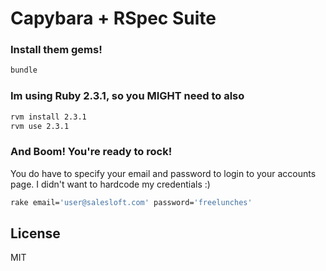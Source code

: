 # Capybara + RSpec Suite

### Install them gems!

```sh
bundle
```

### Im using Ruby 2.3.1, so you MIGHT need to also

```sh
rvm install 2.3.1
rvm use 2.3.1
```

### And Boom! You're ready to rock!
You do have to specify your email and password to login to your accounts page.
I didn't want to hardcode my credentials :)

```sh
rake email='user@salesloft.com' password='freelunches'
```

License
----

MIT